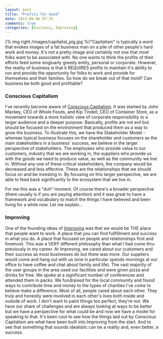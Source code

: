 ```yaml
---
layout: post
title: "Profits for Good"
date: 2013-06-06 07:33
comments: true
categories: [business, Improving]
---
```

{% img right /images/capitalist_pig.jpg %}"Capitalism" is typically a word that evokes images of a fat business man on a pile of other people's hard work and
money. It's not a pretty image and certainly not one that most folks want to be associated with. No one wants to think
the profits of their efforts feed some singluarly greedy entity, personal or corporate. However, the reality of business
is that it REQUIRES profits to maintain it's ability to run and provide the opportunity for folks to work and provide
for themselves and their families. So how do we break out of that mold? Can business be both good and profitable?

### Conscious Capitalism
I've recently become aware of [Conscious Capitalism](http://www.consciouscapitalism.org). It was started
by John Mackey, CEO of Whole Foods, and Kip Tindell, CEO of Container Store, as a movement towards a more holistic view
of corporate responsibility to a larger audience and a deeper purpose. Basically, profits are not evil but should be
focused on the environment that produced them as a way to grow the business. To illustrate this, we have the
Stakeholder Model - whereas typical business focuses on the shareholder and customers as the main stakeholders in a
business' success, we believe in the larger perspective of stakeholders. The employees who provide value to our
customers, industry that we are working in, the suppliers who provide us with the goods we need to produce value, as
well as the community we live in. Without any one of these critical stakeholders, the company would be decreased and
less effective. These are the relationships that we should focus on and be investing in. By focusing on this larger
perspective, we are able to feed back significantly to the ecosystem that we live in.

For me this was a "duh" moment. Of course there's a broader perspective (there usually is if you are paying attention)
and it was great to have a framework and vocabulary to match the things I have believed and been living for a while now.
Let me explain...

### Improving
One of the founding ideas of [Improving](http://improvingenterprises.com) was that we would be THE place that people want to work. A place that you can
find fullfillment and success in what you do. A place that focused on people and relationships first and foremost. This was a VERY different philosophy than what I had come thru previously in my
career. At Improving, we cared about our customers and their success as most businesses do but there was more. Our
suppliers would come and hang out with us (one in particular spends mornings at our office to have coffee and chat about
family and life). The vast majority of the user groups in the area used our facilities and were given pizza and drinks for free.
We spoke at a significant number of conferences and attended them in packs. We fundraised for the local community and
found ways to contribute time and money to the types of charities I've come to believe make a difference. Most of all,
people cared about each other. They truly and honestly were involved in each other's lives both inside and outside of
work. I don't want to paint things too perfect, they're not. We have our share of challenges and are always looking at
ways to be better but we
have a perspective for what could be and now we have a model for speaking to that. It's been cool to see how the things laid
out by Conscious Capitalism are what have been built into Improving from the start. And to see that something that
sounds idealistic can be a reality and, even better, a success.

